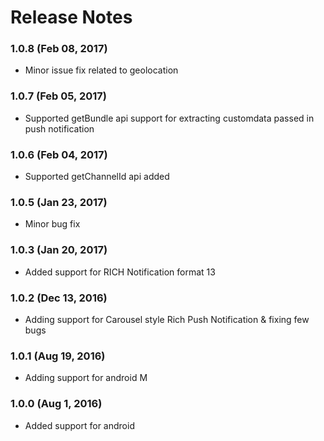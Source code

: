 # Release Notes

### 1.0.8 (Feb 08, 2017)
* Minor issue fix related to geolocation

### 1.0.7 (Feb 05, 2017)
* Supported getBundle api support for extracting customdata passed in push notification

### 1.0.6 (Feb 04, 2017)
* Supported getChannelId api added

### 1.0.5 (Jan 23, 2017)
* Minor bug fix

### 1.0.3 (Jan 20, 2017)
* Added support for RICH Notification format 13

### 1.0.2 (Dec 13, 2016)
* Adding support for Carousel style Rich Push Notification & fixing few bugs

### 1.0.1 (Aug 19, 2016)
* Adding support for android M

### 1.0.0 (Aug 1, 2016)
* Added support for android
